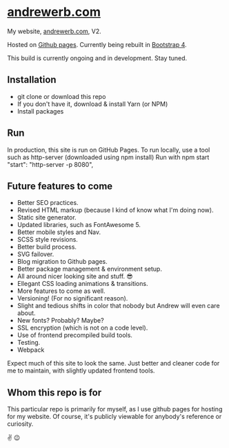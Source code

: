 # [andrewerb.com](http://www.andrewerb.com)

My website, [andrewerb.com](www.andrewerb.com), V2.

Hosted on [Github pages](pages.github.com). Currently being rebuilt in [Bootstrap 4](getbootstrap.com).

This build is currently ongoing and in development. Stay tuned.

## Installation

- git clone or download this repo
- If you don't have it, download & install Yarn (or NPM)
- Install packages

## Run

In production, this site is run on GitHub Pages. To run locally, use a tool such as http-server (downloaded using npm install)
Run with npm start
"start": "http-server -p 8080",

## Future features to come

- Better SEO practices.
- Revised HTML markup (because I kind of know what I'm doing now).
- Static site generator.
- Updated libraries, such as FontAwesome 5.
- Better mobile styles and Nav.
- SCSS style revisions.
- Better build process.
- SVG failover.
- Blog migration to Github pages.
- Better package management & environment setup.
- All around nicer looking site and stuff. :sunglasses:
- Ellegant CSS loading animations & transitions.
- More features to come as well.
- Versioning! (For no significant reason).
- Slight and tedious shifts in color that nobody but Andrew will even care about.
- New fonts? Probably? Maybe?
- SSL encryption (which is not on a code level).
- Use of frontend precompiled build tools.
- Testing.
- Webpack

Expect much of this site to look the same. Just better and cleaner code for me to maintain, with slightly updated frontend tools.

## Whom this repo is for

This particular repo is primarily for myself, as I use github pages for hosting for my website. Of course, it's publicly viewable for anybody's reference or curiosity.

:v: :wink:
